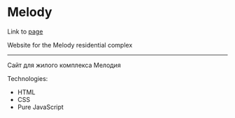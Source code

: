 # Melody

Link to [page](https://amiradin.github.io/melody/)

Website for the Melody residential complex

---

Сайт для жилого комплекса Мелодия

Technologies:
- HTML
- CSS
- Pure JavaScript
